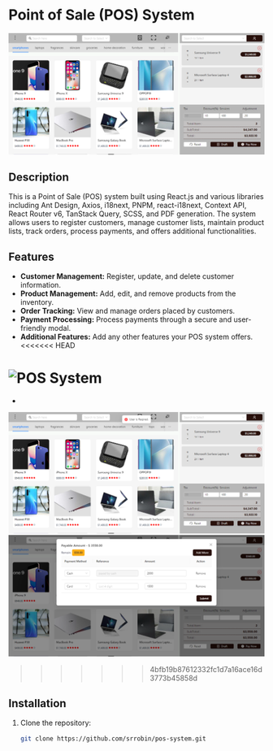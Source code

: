 # Point of Sale (POS) System

![POS System](https://github.com/srrobin/pos-system/blob/main/src/assets/scrnli_4_17_2024_2-57-04%20PM.png)

## Description

This is a Point of Sale (POS) system built using React.js and various libraries including Ant Design, Axios, i18next, PNPM, react-i18next, Context API, React Router v6, TanStack Query, SCSS, and PDF generation. The system allows users to register customers, manage customer lists, maintain product lists, track orders, process payments, and offers additional functionalities.

## Features

- **Customer Management:** Register, update, and delete customer information.
- **Product Management:** Add, edit, and remove products from the inventory.
- **Order Tracking:** View and manage orders placed by customers.
- **Payment Processing:** Process payments through a secure and user-friendly modal.
- **Additional Features:** Add any other features your POS system offers.
<<<<<<< HEAD


![POS System](pos_system_screenshot.png)
=======
- 
![POS System](https://github.com/srrobin/pos-system/blob/main/src/assets/scrnli_4_17_2024_2-57-29%20PM.png)
![POS System](https://github.com/srrobin/pos-system/blob/main/src/assets/scrnli_4_17_2024_4-28-57%20PM.png)
>>>>>>> 4bfb19b87612332fc1d7a16ace16d3773b45858d
## Installation

1. Clone the repository:

   ```bash
   git clone https://github.com/srrobin/pos-system.git
